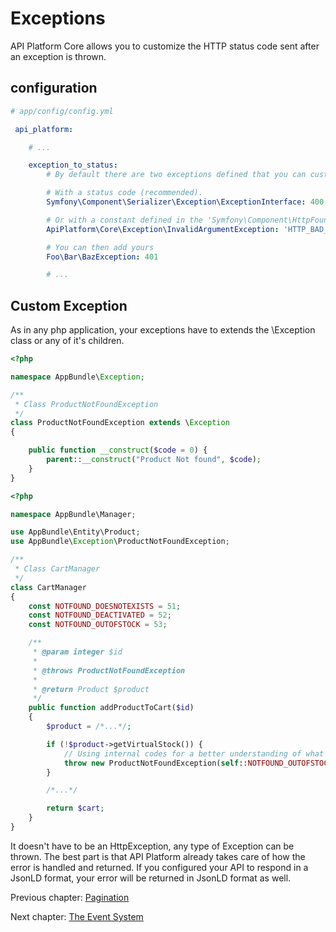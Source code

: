 # Exceptions

API Platform Core allows you to customize the HTTP status code sent after an exception is thrown.

## configuration

```YAML
# app/config/config.yml

 api_platform:

    # ...

    exception_to_status:
        # By default there are two exceptions defined that you can customize.

        # With a status code (recommended).
        Symfony\Component\Serializer\Exception\ExceptionInterface: 400

        # Or with a constant defined in the 'Symfony\Component\HttpFoundation\Response' class.
        ApiPlatform\Core\Exception\InvalidArgumentException: 'HTTP_BAD_REQUEST'

        # You can then add yours
        Foo\Bar\BazException: 401

        # ...
```

## Custom Exception

As in any php application, your exceptions have to extends the \Exception class or any of it's children.

```PHP
<?php

namespace AppBundle\Exception;

/**
 * Class ProductNotFoundException
 */
class ProductNotFoundException extends \Exception
{

    public function __construct($code = 0) {
        parent::__construct("Product Not found", $code);
    }
}
```

```PHP
<?php

namespace AppBundle\Manager;

use AppBundle\Entity\Product;
use AppBundle\Exception\ProductNotFoundException;

/**
 * Class CartManager
 */
class CartManager
{
    const NOTFOUND_DOESNOTEXISTS = 51;
    const NOTFOUND_DEACTIVATED = 52;
    const NOTFOUND_OUTOFSTOCK = 53;

    /**
     * @param integer $id
     *
     * @throws ProductNotFoundException
     *
     * @return Product $product
     */
    public function addProductToCart($id)
    {
        $product = /*...*/;

        if (!$product->getVirtualStock()) {
            // Using internal codes for a better understanding of what's going on
            throw new ProductNotFoundException(self::NOTFOUND_OUTOFSTOCK);
        }

        /*...*/

        return $cart;
    }
}
```

It doesn't have to be an HttpException, any type of Exception can be thrown. The best part is that API Platform already takes care of how the error is handled and returned. If you configured your API to respond in a JsonLD format, your error will be returned in JsonLD format as well.

Previous chapter: [Pagination](pagination.md)

Next chapter: [The Event System](events.md)
